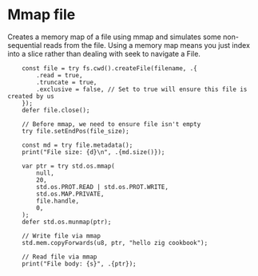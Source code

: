 # Mmap file

Creates a memory map of a file using mmap and simulates some non-sequential reads from the file. Using a memory map means you just index into a slice rather than dealing with seek to navigate a File.

```zig
    const file = try fs.cwd().createFile(filename, .{
        .read = true,
        .truncate = true,
        .exclusive = false, // Set to true will ensure this file is created by us
    });
    defer file.close();

    // Before mmap, we need to ensure file isn't empty
    try file.setEndPos(file_size);

    const md = try file.metadata();
    print("File size: {d}\n", .{md.size()});

    var ptr = try std.os.mmap(
        null,
        20,
        std.os.PROT.READ | std.os.PROT.WRITE,
        std.os.MAP.PRIVATE,
        file.handle,
        0,
    );
    defer std.os.munmap(ptr);

    // Write file via mmap
    std.mem.copyForwards(u8, ptr, "hello zig cookbook");

    // Read file via mmap
    print("File body: {s}", .{ptr});

```
